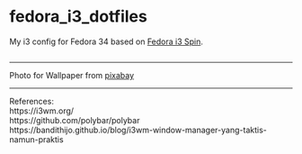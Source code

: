 # fedora_i3_dotfiles
My i3 config for Fedora 34 based on <a href="https://spins.fedoraproject.org/i3/download/">Fedora i3 Spin</a>.

<img src="">
<hr>
Photo for Wallpaper from <a href="https://pixabay.com/photos/arctic-sea-water-ice-floating-983917/">pixabay</a>
<br>
<hr>
References:<br>
https://i3wm.org/
<br>
https://github.com/polybar/polybar
<br>
https://bandithijo.github.io/blog/i3wm-window-manager-yang-taktis-namun-praktis
